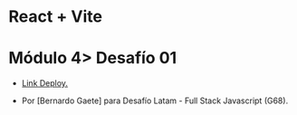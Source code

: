 # React + Vite
<h1>Módulo 4> Desafío 01</h1>

<ul>
  <li><a href="https://01-desafio-react.vercel.app/"><p>Link Deploy.</p></a></li>
  <li><p>Por [Bernardo Gaete] para Desafío Latam - Full Stack Javascript (G68).</p></li>
</ul>


